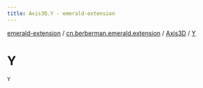 ```yaml
---
title: Axis3D.Y - emerald-extension
---
```


[emerald-extension](../../index.html) / [cn.berberman.emerald.extension](../index.html) / [Axis3D](index.html) / [Y](.)

# Y

`Y`